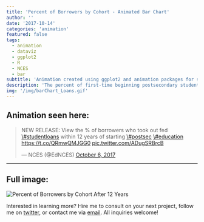 ```yaml
---
title: 'Percent of Borrowers by Cohort - Animated Bar Chart'
author: ''
date: '2017-10-14'
categories: 'animation'
featured: false
tags:
  - animation
  - dataviz
  - ggplot2
  - R
  - NCES
  - bar
subtitle: 'Animation created using ggplot2 and animation packages for social media distribution'
description: 'The percent of first-time beginning postsecondary students who took out federal education loans within 12 years of entering postsecondary education increased from 55 to 63% over the last eight years.'
img: '/img/barChart_Loans.gif'
---
```


## Animation seen here:

<blockquote class="twitter-tweet" data-lang="en">
<p lang="en" dir="ltr">
NEW RELEASE: View the % of borrowers who took out fed
<a href="https://twitter.com/hashtag/studentloans?src=hash&amp;ref_src=twsrc%5Etfw">\#studentloans</a>
within 12 years of starting
<a href="https://twitter.com/hashtag/postsec?src=hash&amp;ref_src=twsrc%5Etfw">\#postsec</a>
<a href="https://twitter.com/hashtag/education?src=hash&amp;ref_src=twsrc%5Etfw">\#education</a>
<a href="https://t.co/QRmwQMJGG0">https://t.co/QRmwQMJGG0</a>
<a href="https://t.co/ADugSRBrcB">pic.twitter.com/ADugSRBrcB</a>
</p>
— NCES (@EdNCES)
<a href="https://twitter.com/EdNCES/status/916332882213457921?ref_src=twsrc%5Etfw">October
6, 2017</a>
</blockquote>

---

## Full image:

![Percent of Borrowers by Cohort After 12
Years](/img/barChart_Loans.gif)

Interested in learning more? Hire me to consult on your next project,
follow me on [twitter](https://twitter.com/mikeleeco),
or contact me via [email](mailto:mdlee12@gmail.com). All inquiries
welcome!
